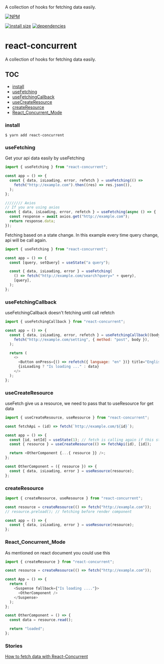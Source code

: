 A collection of hooks for fetching data easily.

[![NPM](https://nodei.co/npm/react-concurrent.png)](https://nodei.co/npm/react-concurrent/)

[![install size](https://packagephobia.now.sh/badge?p=react-concurrent)](https://packagephobia.now.sh/result?p=react-concurrent) [![dependencies](https://david-dm.org/poolkhord/react-concurrent.svg)](https://david-dm.org/poolkhord/react-concurrent.svg)

# react-concurrent

A collection of hooks for fetching data easily.

## TOC

- [install](#install)
- [useFetching](#useFetching)
- [useFetchingCallback](#useFetchingCallback)
- [useCreateResource](#useCreateResource)
- [createResource](#createResource)
- [React_Concurrent_Mode](#React_Concurrent_Mode)

### install

`$ yarn add react-concurrent`

### useFetching

Get your api data easily by useFetching

```js
import { useFetching } from "react-concurrent";

const app = () => {
  const { data, isLoading, error, refetch } = useFetching(() =>
    fetch("http://example.com").then((res) => res.json()),
  );
};

//////// Axios
// If you are using axios
const { data, isLoading, error, refetch } = useFetching(async () => {
  const response = await axios.get("http://example.com");
  return response.data;
});
```

Fetching based on a state change.
In this example every time query change, api will be call again.

```js
import { useFetching } from "react-concurrent";

const app = () => {
  const [query, setQuery] = useState("a query");

  const { data, isLoading, error } = useFetching(
    () => fetch("http://example.com/search?query=" + query),
    [query],
  );
};
```

### useFetchingCallback

useFetchingCallback doesn't fetching until call refetch

```js
import { useFetchingCallback } from "react-concurrent";

const app = () => {
  const { data, isLoading, error, refetch } = useFetchingCallback((body) =>
    fetch("http://example.com/setting", { method: "post", body }),
  );

  return (
    <>
      <Button onPress={() => refetch({ language: "en" })} title="English" />
      {isLoading ? "Is loading ..." : data}
    </>
  );
};
```

### useCreateResource

useFetch give us a resource, we need to pass that to useResource for get data

```js
import { useCreateResource, useResource } from "react-concurrent";

const fetchApi = (id) => fetch(`http://example.com/${id}`);

const app = () => {
  const [id, setId] = useState(1); // fetch is calling again if this state changed
  const { resource } = useCreateResource(() => fetchApi(id), [id]);

  return <OtherComponent {...{ resource }} />;
};

const OtherComponent = ({ resource }) => {
  const { data, isLoading, error } = useResource(resource);
};
```

### createResource

```js
import { createResource, useResource } from "react-concurrent";

const resource = createResource(() => fetch("http://example.com"));
// resource.preload(); // fetching before render component

const app = () => {
  const { data, isLoading, error } = useResource(resource);
};
```

### React_Concurrent_Mode

As mentioned on react document you could use this

```js
import { createResource } from "react-concurrent";

const resource = createResource(() => fetch("http://example.com"));

const App = () => {
  return (
    <Suspense fallback={"Is loading ...."}>
      <OtherComponent />
    </Suspense>
  );
};

const OtherComponent = () => {
  const data = resource.read();

  return "loaded";
};
```

### Stories

[How to fetch data with React-Concurrent](https://hosseinm-developer.medium.com/how-to-fetch-data-with-react-concurrent-54e1bac3797c?source=friends_link&sk=cb835f9c764e0d43acfdf57eed952b62)
